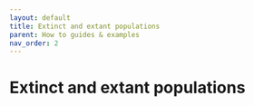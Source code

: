 ```yaml
---
layout: default
title: Extinct and extant populations
parent: How to guides & examples
nav_order: 2
---
```


# Extinct and extant populations
